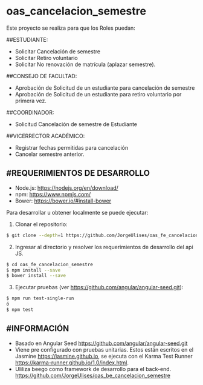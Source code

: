 # oas_cancelacion_semestre
Este proyecto se realiza para que los Roles puedan:

##ESTUDIANTE:

* Solicitar Cancelación de semestre
* Solicitar Retiro voluntario
* Solicitar No renovación de matrícula (aplazar semestre).

##CONSEJO DE FACULTAD:

* Aprobación de Solicitud de un estudiante para cancelación de semestre
* Aprobación de Solicitud de un estudiante para retiro voluntario por primera vez.

##COORDINADOR:

* Solicitud Cancelación de semestre de Estudiante

##VICERRECTOR ACADÉMICO:

* Registrar fechas permitidas para cancelación
* Cancelar semestre anterior.

#REQUERIMIENTOS DE DESARROLLO
-----------------------------
- Node.js: https://nodejs.org/en/download/
- npm: https://www.npmjs.com/
- Bower: https://bower.io/#install-bower

Para desarrollar u obtener localmente se puede ejecutar:
1) Clonar el repositorio:
```bash
$ git clone --depth=1 https://github.com/JorgeUlises/oas_fe_cancelacion_semestre
```

2) Ingresar al directorio y resolver los requerimientos de desarrollo del api JS.
```bash
$ cd oas_fe_cancelacion_semestre
$ npm install --save
$ bower install --save
```

3) Ejecutar pruebas (ver https://github.com/angular/angular-seed.git):
```bash
$ npm run test-single-run
ó
$ npm test
```


#INFORMACIÓN
------------
* Basado en Angular Seed https://github.com/angular/angular-seed.git
* Viene pre configurado con pruebas unitarias. Estos están escritos en el Jasmine https://jasmine.github.io, se ejecuta con el Karma Test Runner https://karma-runner.github.io/1.0/index.html.
* Uliliza beego como framework de desarrollo para el back-end. https://github.com/JorgeUlises/oas_be_cancelacion_semestre

